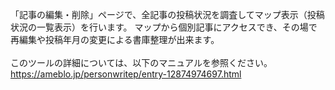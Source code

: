 「記事の編集・削除」ページで、全記事の投稿状況を調査してマップ表示（投稿状況の一覧表示）を行います。 
マップから個別記事にアクセスでき、その場で再編集や投稿年月の変更による書庫整理が出来ます。<br>
<br>
このツールの詳細については、以下のマニュアルを参照ください。<br>
https://ameblo.jp/personwritep/entry-12874974697.html
